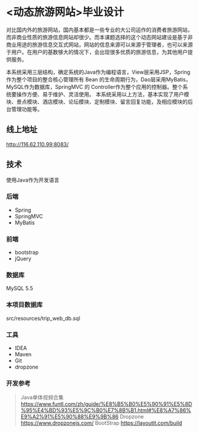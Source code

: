 # <动态旅游网站>毕业设计
对比国内外的旅游网站，国内基本都是一些专业的大公司运作的消费者旅游网站，而非商业性质的旅游信息网站却很少。而本课题选择的这个动态网站建设是基于非商业用途的旅游信息交互式网站，网站的信息来源可以来源于管理者，也可以来源于用户。在用户的基数够大的情况下，会出现很多优质的旅游信息，为其他用户提供服务。

本系统采用三层结构，确定系统的Java作为编程语言，View层采用JSP，Spring 作为整个项目的整合核心管理所有 Bean 的生命周期行为，Dao层采用MyBatis，MySQL作为数据库，SpringMVC 的 Controller作为整个应用的控制器。整个系统要操作方便、易于维护、灵活使用。
本系统采用以上方法，基本实现了用户模块、景点模块、酒店模块、论坛模块、定制模块、留言回复功能，及相应模块的后台管理功能等。

## 线上地址
http://116.62.110.99:8083/

## 技术
使用Java作为开发语言

### 后端
- Spring
- SpringMVC
- MyBatis

### 前端
- bootstrap
- jQuery

### 数据库
MySQL 5.5

### 本项目数据库
src/resources/trip_web_db.sql

### 工具
- IDEA
- Maven
- Git
- dropzone

### 开发参考
> Java单体视频合集
> https://www.funtl.com/zh/guide/%E8%B5%B0%E5%90%91%E5%8D%95%E4%BD%93%E5%9C%B0%E7%8B%B1.html#%E8%A7%86%E9%A2%91%E5%90%88%E9%9B%86
> Dropzone
> https://www.dropzonejs.com/
> BootStrap
> https://layoutit.com/build